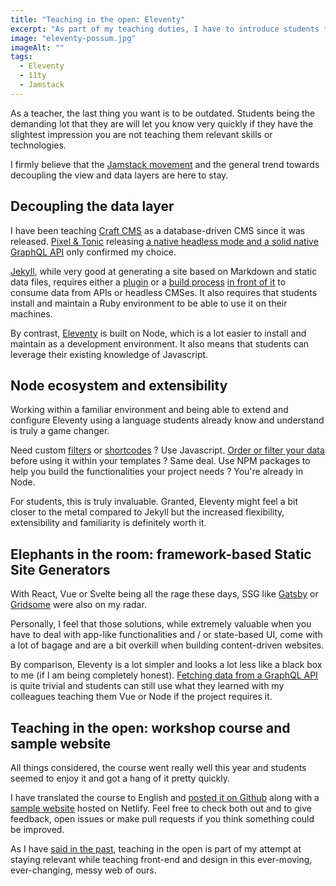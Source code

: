 ```yaml
---
title: "Teaching in the open: Eleventy"
excerpt: "As part of my teaching duties, I have to introduce students to structured content and data. Since the course was created, I decided to talk about both a database-driven CMS and a Static Site Generator. This year, I replaced Jekyll with Eleventy as the SSG I teach."
image: "eleventy-possum.jpg"
imageAlt: ""
tags:
  - Eleventy
  - 11ty
  - Jamstack
---
```


As a teacher, the last thing you want is to be outdated. Students being the demanding lot that they are will let you know very quickly if they have the slightest impression you are not teaching them relevant skills or technologies.

I firmly believe that the [Jamstack movement](https://jamstack.org/) and the general trend towards decoupling the view and data layers are here to stay.

## Decoupling the data layer

I have been teaching [Craft CMS](https://craftcms.com/) as a database-driven CMS since it was released. [Pixel & Tonic](https://pixelandtonic.com/) releasing [a native headless mode and a solid native GraphQL API](https://craftcms.com/blog/craft-33) only confirmed my choice.

[Jekyll](https://jekyllrb.com/), while very good at generating a site based on Markdown and static data files, requires either a [plugin](https://github.com/brockfanning/jekyll-get-json) or a [build process](https://twitter.com/philhawksworth/status/1159193504851144705) [in front of it](https://david.darn.es/tutorial/2019/08/11/use-ghost-with-jekyll/) to consume data from APIs or headless CMSes. It also requires that students install and maintain a Ruby environment to be able to use it on their machines.

By contrast, [Eleventy](https://www.11ty.dev/) is built on Node, which is a lot easier to install and maintain as a development environment. It also means that students can leverage their existing knowledge of Javascript.

## Node ecosystem and extensibility

Working within a familiar environment and being able to extend and configure Eleventy using a language students already know and understand is truly a game changer.

Need custom [filters](https://www.11ty.dev/docs/filters/) or [shortcodes](https://www.11ty.dev/docs/shortcodes/) ? Use Javascript. [Order or filter your data](https://www.11ty.dev/docs/collections/) before using it within your templates ? Same deal. Use NPM packages to help you build the functionalities your project needs ? You're already in Node.

For students, this is truly invaluable. Granted, Eleventy might feel a bit closer to the metal compared to Jekyll but the increased flexibility, extensibility and familiarity is definitely worth it.

## Elephants in the room: framework-based Static Site Generators

With React, Vue or Svelte being all the rage these days, SSG like [Gatsby](https://www.gatsbyjs.org/) or [Gridsome](https://gridsome.org/) were also on my radar.

Personally, I feel that those solutions, while extremely valuable when you have to deal with app-like functionalities and / or state-based UI, come with a lot of bagage and are a bit overkill when building content-driven websites.

By comparison, Eleventy is a lot simpler and looks a lot less like a black box to me (if I am being completely honest). [Fetching data from a GraphQL API](/blog/headless-cms-graphql-api-eleventy/) is quite trivial and students can still use what they learned with my colleagues teaching them Vue or Node if the project requires it.

## Teaching in the open: workshop course and sample website

All things considered, the course went really well this year and students seemed to enjoy it and got a hang of it pretty quickly.

I have translated the course to English and [posted it on Github](https://github.com/jeromecoupe/iad_eleventy_introduction) along with a [sample website](https://github.com/jeromecoupe/sample-11ty-blog) hosted on Netlify. Feel free to check both out and to give feedback, open issues or make pull requests if you think something could be improved.

As I have [said in the past](/blog/teaching-in-the-open-craft-jekyll-workshops/), teaching in the open is part of my attempt at staying relevant while teaching front-end and design in this ever-moving, ever-changing, messy web of ours.
